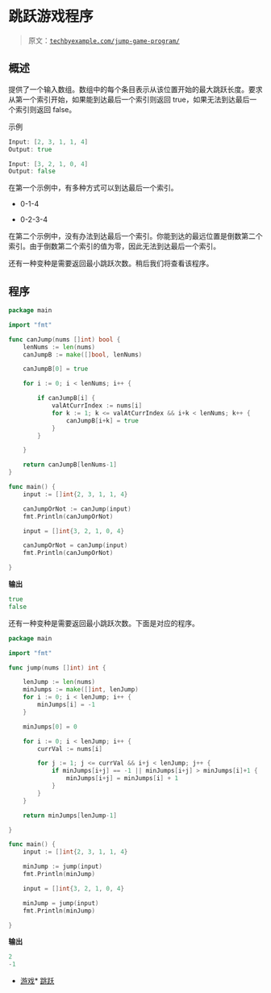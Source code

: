 # 跳跃游戏程序

> 原文：[`techbyexample.com/jump-game-program/`](https://techbyexample.com/jump-game-program/)

## 概述

提供了一个输入数组。数组中的每个条目表示从该位置开始的最大跳跃长度。要求从第一个索引开始，如果能到达最后一个索引则返回 true，如果无法到达最后一个索引则返回 false。

示例

```go
Input: [2, 3, 1, 1, 4]
Output: true

Input: [3, 2, 1, 0, 4]
Output: false
```

在第一个示例中，有多种方式可以到达最后一个索引。

+   0-1-4

+   0-2-3-4

在第二个示例中，没有办法到达最后一个索引。你能到达的最远位置是倒数第二个索引。由于倒数第二个索引的值为零，因此无法到达最后一个索引。

还有一种变种是需要返回最小跳跃次数。稍后我们将查看该程序。

## **程序**

```go
package main

import "fmt"

func canJump(nums []int) bool {
	lenNums := len(nums)
	canJumpB := make([]bool, lenNums)

	canJumpB[0] = true

	for i := 0; i < lenNums; i++ {

		if canJumpB[i] {
			valAtCurrIndex := nums[i]
			for k := 1; k <= valAtCurrIndex && i+k < lenNums; k++ {
				canJumpB[i+k] = true
			}
		}

	}

	return canJumpB[lenNums-1]
}

func main() {
	input := []int{2, 3, 1, 1, 4}

	canJumpOrNot := canJump(input)
	fmt.Println(canJumpOrNot)

	input = []int{3, 2, 1, 0, 4}

	canJumpOrNot = canJump(input)
	fmt.Println(canJumpOrNot)

}
```

**输出**

```go
true
false
```

还有一种变种是需要返回最小跳跃次数。下面是对应的程序。

```go
package main

import "fmt"

func jump(nums []int) int {

	lenJump := len(nums)
	minJumps := make([]int, lenJump)
	for i := 0; i < lenJump; i++ {
		minJumps[i] = -1
	}

	minJumps[0] = 0

	for i := 0; i < lenJump; i++ {
		currVal := nums[i]

		for j := 1; j <= currVal && i+j < lenJump; j++ {
			if minJumps[i+j] == -1 || minJumps[i+j] > minJumps[i]+1 {
				minJumps[i+j] = minJumps[i] + 1
			}
		}
	}

	return minJumps[lenJump-1]

}

func main() {
	input := []int{2, 3, 1, 1, 4}

	minJump := jump(input)
	fmt.Println(minJump)

	input = []int{3, 2, 1, 0, 4}

	minJump = jump(input)
	fmt.Println(minJump)

}
```

**输出**

```go
2
-1
```

+   [游戏](https://techbyexample.com/tag/game/)*   [跳跃](https://techbyexample.com/tag/jump/)
